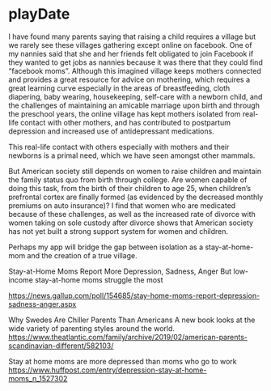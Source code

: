 # playDate
I have found many parents saying that raising a child requires a village but we rarely see these villages gathering except online on facebook.  One of my nannies said that she and her friends felt obligated to join Facebook if they wanted to get jobs as nannies because it was there that they could find “facebook moms”.  Although this imagined village keeps mothers connected and provides a great resource for advice on mothering, which requires a great learning curve especially in the areas of breastfeeding, cloth diapering, baby wearing, housekeeping, self-care with a newborn child, and the challenges of maintaining an amicable marriage upon birth and through the preschool years, the online village has kept mothers isolated from real-life contact with other mothers, and has contributed to postpartum depression and increased use of antidepressant medications.  

This real-life contact with others especially with mothers and their newborns is a primal need, which we have seen amongst other mammals.  

But American society still depends on women to raise children and maintain the family status quo from birth through college.  Are women capable of doing this task, from the birth of their children to age 25, when children’s prefrontal cortex are finally formed (as evidenced by the decreased monthly premiums on auto insurance)?  I find that women who are medicated because of these challenges, as well as the increased rate of divorce with women taking on sole custody after divorce shows that American society has not yet built a strong support system for women and children.  

Perhaps my app will bridge the gap between isolation as a stay-at-home-mom and the creation of a true village. 


Stay-at-Home Moms Report More Depression, Sadness, Anger
But low-income stay-at-home moms struggle the most

https://news.gallup.com/poll/154685/stay-home-moms-report-depression-sadness-anger.aspx

Why Swedes Are Chiller Parents Than Americans
A new book looks at the wide variety of parenting styles around the world.
https://www.theatlantic.com/family/archive/2019/02/american-parents-scandinavian-different/582103/

Stay at home moms are more depressed than moms who go to work
https://www.huffpost.com/entry/depression-stay-at-home-moms_n_1527302

